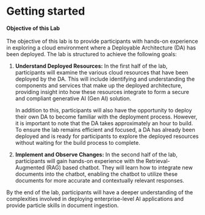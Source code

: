 # Getting started

**Objective of this Lab** <br>
 <br>
The objective of this lab is to provide participants with hands-on experience in exploring a cloud environment where a Deployable Architecture (DA) has been deployed. The lab is structured to achieve the following goals:

1.	**Understand Deployed Resources:** In the first half of the lab, participants will examine the various cloud resources that have been deployed by the DA. This will include identifying and understanding the components and services that make up the deployed architecture, providing insight into how these resources integrate to form a secure and compliant generative AI (Gen AI) solution.

    In addition to this, participants will also have the opportunity to deploy their own DA to become familiar with the deployment process. However, it is important to note that the DA takes approximately an hour to build. To ensure the lab remains efficient and focused, a DA has already been deployed and is ready for participants to explore the deployed resources without waiting for the build process to complete.

2.	**Implement and Observe Changes:** In the second half of the lab, participants will gain hands-on experience with the Retrieval-Augmented (RAG) based chatbot. They will learn how to integrate new documents into the chatbot, enabling the chatbot to utilize these documents for more accurate and contextually relevant responses. 

By the end of the lab, participants will have a deeper understanding of the complexities involved in deploying enterprise-level AI applications and provide particle skills in document ingestion. 



